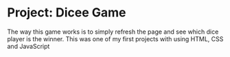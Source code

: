 <h1>Project: Dicee Game</h1>

The way this game works is to simply refresh the page and see which dice player is the winner. This was one of my first projects with using HTML, CSS and JavaScript

